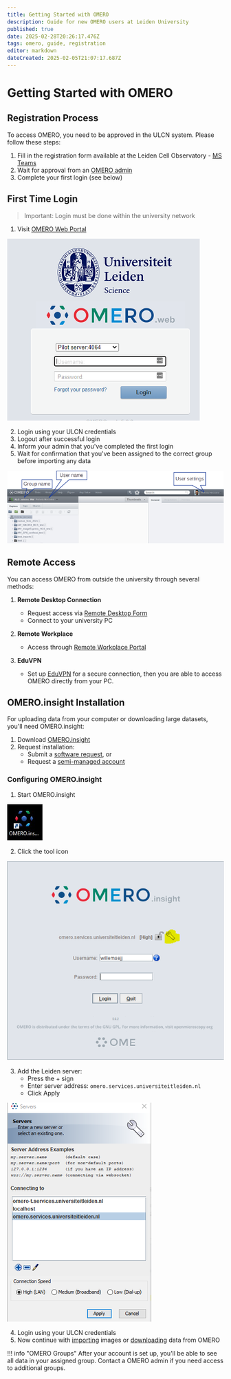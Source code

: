 ```yaml
---
title: Getting Started with OMERO
description: Guide for new OMERO users at Leiden University
published: true
date: 2025-02-28T20:26:17.476Z
tags: omero, guide, registration
editor: markdown
dateCreated: 2025-02-05T21:07:17.687Z
---
```


# Getting Started with OMERO

## Registration Process

To access OMERO, you need to be approved in the ULCN system. Please follow these steps:

1. Fill in the registration form available at the Leiden Cell Observatory - [MS Teams](https://teams.microsoft.com/l/team/19%3ab81c0617db254f208231d04f388a3fe4%40thread.tacv2/conversations?groupId=4c025f8e-1bea-4e39-ac1c-0a33bb12d95b&tenantId=ca2a7f76-dbd7-4ec0-9108-6b3d524fb7c8)
2. Wait for approval from an [OMERO admin](index.md/#omero-administrators)
3. Complete your first login (see below)

## First Time Login

> Important: Login must be done within the university network
<!-- {blockquote:.is-warning} -->

1. Visit [OMERO Web Portal](https://omeroweb.services.universiteitleiden.nl/)

![](getting-started/images/getting-started_01.png)

2. Login using your ULCN credentials
3. Logout after successful login
4. Inform your admin that you've completed the first login
5. Wait for confirmation that you've been assigned to the correct group before importing any data

![](getting-started/images/getting-started_02.png)

## Remote Access

You can access OMERO from outside the university through several methods:

1. **Remote Desktop Connection**
   - Request access via [Remote Desktop Form](https://helpdesk.universiteitleiden.nl/tas/public/ssp/content/detail/service?unid=706c4daac08c42378d32b7a1fa1582ab&from=bd8e572c-ca86-48d2-bd1b-55886728bdd8)
   - Connect to your university PC

2. **Remote Workplace**
   - Access through [Remote Workplace Portal](https://www.staff.universiteitleiden.nl/ict/working-from-home/remote-workplace/science/institute-of-biology-leiden-ibl?cf=science&cd=institute-of-biology-leiden-ibl)

3. **EduVPN**
   - Set up [EduVPN](https://helpdesk.universiteitleiden.nl/tas/public/ssp/content/detail/knowledgeitem?unid=600a6741-6a77-415c-85e1-ffbbf4839755) for a secure connection, then you are able to access OMERO directly from your PC.

## OMERO.insight Installation

For uploading data from your computer or downloading large datasets, you'll need OMERO.insight:

1. Download [OMERO.insight](https://www.openmicroscopy.org/omero/downloads/)
2. Request installation:
   - Submit a [software request](https://helpdesk.universiteitleiden.nl/tas/public/ssp/content/serviceflow?unid=12e20347d517424a9c47edd22da4e9cc&from=a06b2d1a-e4da-49b9-ba8a-41117a176176&openedFromService=true), or
   - Request a [semi-managed account](https://helpdesk.universiteitleiden.nl/tas/public/ssp/content/serviceflow?unid=2c19d2f22cde4c509ff4958b173a2fba&from=b62ab85e-2bd2-4b36-9ba7-d85f263ac5db&openedFromService=true)

### Configuring OMERO.insight

1. Start OMERO.insight

![](getting-started/images/getting-started_05.jpeg)

2. Click the tool icon
   
![](getting-started/images/getting-started_03.png)

3. Add the Leiden server:
   - Press the + sign
   - Enter server address: `omero.services.universiteitleiden.nl`
   - Click Apply

![](getting-started/images/getting-started_04.png)

4. Login using your ULCN credentials
5. Now continue with [importing](importing.md) images or [downloading](downloading.md) data from OMERO

!!! info "OMERO Groups"
    After your account is set up, you'll be able to see all data in your assigned group. Contact a OMERO admin if you need access to additional groups.
